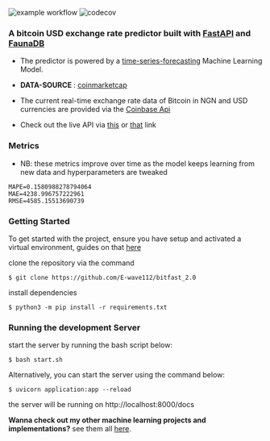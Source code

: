 ![example workflow](https://github.com/E-wave112/bitfast_2.0/actions/workflows/tests.yml/badge.svg)
![codecov](https://img.shields.io/codecov/c/gh/E-wave112/bitfast_2.0?token=JMXVER0IMD)

### A bitcoin USD exchange rate predictor built with [FastAPI](https://fastapi.tiangolo.com/) and [FaunaDB](https://fauna.com/) 

* The predictor is powered by a [time-series-forecasting](https://en.wikipedia.org/wiki/Time_series) Machine Learning Model.


* **DATA-SOURCE** : [coinmarketcap](https://coinmarketcap.com/currencies/bitcoin/historical-data/)


* The current real-time exchange rate data of Bitcoin in NGN and USD currencies are provided via the [Coinbase Api](https://developers.coinbase.com/docs/wallet/guides/price-data)

* Check out the live API via [this](https://bitfast.herokuapp.com/docs) or [that](https://bitfast.herokuapp.com/redoc) link

### Metrics 
- NB: these metrics improve over time as the model keeps learning from new data and hyperparameters are tweaked
```
MAPE=0.1580988278794064
MAE=4238.996757222961
RMSE=4585.15513690739
```

### Getting Started

To get started with the project, ensure you have setup and activated a virtual environment, guides on that [here](https://realpython.com/python-virtual-environments-a-primer/)

clone the repository via the command

```
$ git clone https://github.com/E-wave112/bitfast_2.0
```
install dependencies

```
$ python3 -m pip install -r requirements.txt
```

### Running the development Server

start the server by running the bash script below:
```
$ bash start.sh
```

Alternatively, you can start the server using the command below:
```
$ uvicorn application:app --reload
```

the server will be running on http://localhost:8000/docs



**Wanna check out my other machine learning projects and implementations?**  see them all [here](https://github.com/E-wave112/ml_proj1).
